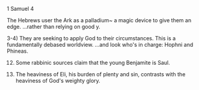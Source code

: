 1 Samuel 4


The Hebrews user the Ark as a palladium~ a magic device to give them an edge.
...rather than relying on good y.

3-4) They are seeking to apply God to their circumstances.
This is a fundamentally debased worldview.
...and look who's in charge: Hophni and Phineas.

12) Some rabbinic sources claim that the young Benjamite is Saul.

18) The heaviness of Eli, his burden of plenty and sin, contrasts with the heaviness of God's weighty glory.